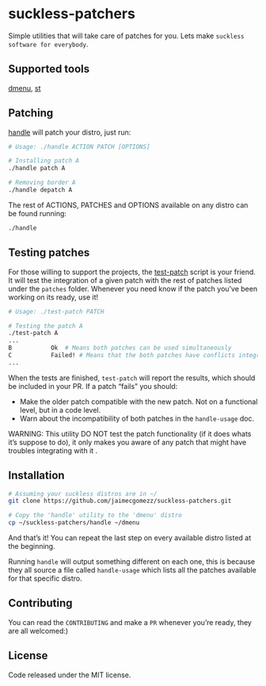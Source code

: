 # suckless-patchers

Simple utilities that will take care of patches for you. Lets make `suckless software for everybody`.



## Supported tools

[dmenu](https://github.com/jaimecgomezz/dmenu), [st](https://github.com/jaimecgomezz/st)



## Patching

[handle](https://github.com/jaimecgomezz/dmenu/blob/master/handle) will patch your distro, just run:

```sh
# Usage: ./handle ACTION PATCH [OPTIONS]

# Installing patch A
./handle patch A

# Removing border A
./handle depatch A
```

The rest of ACTIONS, PATCHES and OPTIONS available on any distro can be found running:

```sh
./handle
```



## Testing patches

For those willing to support the projects, the [test-patch](https://github.com/jaimecgomezz/dmenu/blob/master/test-patch) script is your friend. It will test the integration of a given patch with the rest of patches listed under the `patches` folder. Whenever you need know if the patch you’ve been working on its ready, use it!

`````sh
# Usage: ./test-patch PATCH

# Testing the patch A
./test-patch A
...
B			Ok	# Means both patches can be used simultaneously
C			Failed!	# Means that the both patches have conflicts integrating together
...
`````

When the tests are finished, `test-patch` will report the results, which should be included in your PR. If a patch “fails” you should:

- Make the older patch compatible with the new patch. Not on a functional level, but in a code level.
- Warn about the incompatibility of both patches in the `handle-usage` doc.

WARNING: This utility DO NOT test the patch functionality (if it does whats it’s suppose to do), it only makes you aware of any patch that might have troubles integrating with it .



## Installation

```sh
# Assuming your suckless distros are in ~/
git clone https://github.com/jaimecgomezz/suckless-patchers.git

# Copy the 'handle' utility to the 'dmenu' distro
cp ~/suckless-patchers/handle ~/dmenu
```

And that’s it! You can repeat the last step on every available distro listed at the beginning.

Running `handle` will output something different on each one, this is because they all source a file called `handle-usage` which lists all the patches available for that specific distro.

 




## Contributing

You can read the `CONTRIBUTING` and make a `PR` whenever you’re ready, they are all welcomed:)



## License

Code released under the MIT license.
